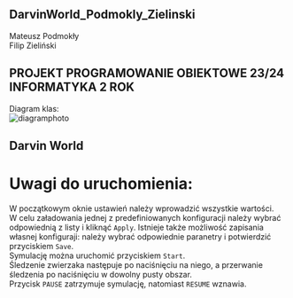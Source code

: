 ## DarvinWorld_Podmokly_Zielinski
Mateusz Podmokły\
Filip Zieliński
## PROJEKT PROGRAMOWANIE OBIEKTOWE 23/24 INFORMATYKA 2 ROK
Diagram klas:\
![diagramphoto](https://github.com/mpodmokly/DarvinWorld_Podmokly_Zielinski/blob/d7053c8574955b7263e7bd4d6db8b7e8d654460f/NOTIDEALDIAGRAM.PNG)
## Darvin World
# Uwagi do uruchomienia:
W początkowym oknie ustawień należy wprowadzić wszystkie wartości.\
W celu załadowania jednej z predefiniowanych konfiguracji należy
wybrać odpowiednią z listy i kliknąć `Apply`. Istnieje także możliwość zapisania własnej konfiguraji: należy wybrać odpowiednie
paranetry i potwierdzić przyciskiem `Save`.\
Symulację można uruchomić przyciskiem `Start`.\
Śledzenie zwierzaka następuje po naciśnięciu na niego, a przerwanie śledzenia po naciśnięciu w dowolny pusty obszar.\
Przycisk `PAUSE` zatrzymuje symulację, natomiast `RESUME` wznawia.
